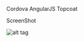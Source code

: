 Cordova AngularJS Topcoat


ScreenShot

![alt tag](https://github.com/nazrdogan/CordovaAngularTopcoat/blob/master/ss.jpg)